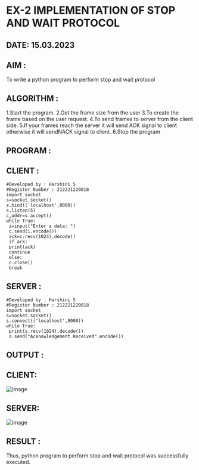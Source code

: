 # EX-2 IMPLEMENTATION OF STOP AND WAIT PROTOCOL

## DATE: 15.03.2023
## AIM :

To write a python program to perform stop and wait protocol 
## ALGORITHM :

1.Start the program. 2.Get the frame size from the user 3.To create the frame based on the user request. 4.To send frames to server from the client side. 5.If your frames reach the server it will send ACK signal to client otherwise it will sendNACK signal to client. 6.Stop the program
## PROGRAM :
## CLIENT :
```
#Developed by : Harshini S
#Register Number : 212221220018
import socket
s=socket.socket()
s.bind(('localhost',8000))
s.listen(5)
c,addr=s.accept()
while True:
 i=input("Enter a data: ")
 c.send(i.encode())
 ack=c.recv(1024).decode()
 if ack:
 print(ack)
 continue
 else:
 c.close()
 break
```
## SERVER :
```
#Developed by : Harshini S
#Register Number : 212221220018
import socket
s=socket.socket()
s.connect(('localhost',8000))
while True:
 print(s.recv(1024).decode())
 s.send("Acknowledgement Received".encode())
```
## OUTPUT :
## CLIENT:
![image](https://github.com/hasicomrade/EX-2/assets/129851449/5637fbf5-bfbe-45fd-85d6-116bcf29fc02)

## SERVER:
![image](https://github.com/hasicomrade/EX-2/assets/129851449/1859fa90-34b5-4ef7-8e59-db7c0d995dea)

## RESULT :

Thus, python program to perform stop and wait protocol was successfully executed.

